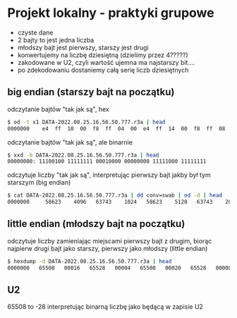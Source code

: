 # Projekt lokalny - praktyki grupowe

- czyste dane
- 2 bajty to jest jedna liczba
- młodszy bajt jest pierwszy, starszy jest drugi
- konwertujemy na liczbę dziesiętną (dzielimy przez 4?????)
- zakodowane w U2, czyli wartość ujemna ma najstarszy bit....
- po zdekodowaniu dostaniemy całą serię liczb dziesiętnych


## big endian (starszy bajt na początku)

odczytanie bajtów "tak jak są", hex
```sh
$ od -t x1 DATA-2022.08.25.16.56.50.777.r3a | head
0000000    e4  ff  10  00  f8  ff  04  00  e4  ff  14  00  f8  ff  08  00
```

odczytanie bajtów "tak jak są", ale binarnie
```sh
$ xxd -b DATA-2022.08.25.16.56.50.777.r3a | head
00000000: 11100100 11111111 00010000 00000000 11111000 11111111
```


odczytuje liczby "tak jak są", interpretując pierwszy bajt jakby był tym starszym (big endian)
```sh
$ cat DATA-2022.08.25.16.56.50.777.r3a | dd conv=swab | od -d | head
0000000     58623    4096   63743    1024   58623    5120   63743    2048
```


## little endian (młodszy bajt na początku)

odczytuje liczby zamieniając miejscami pierwszy bajt z drugim, biorąc najpierw drugi bajt jako starszy, pierwszy jako młodszy (little endian)
```sh
$ hexdump -d DATA-2022.08.25.16.56.50.777.r3a | head
0000000   65508   00016   65528   00004   65508   00020   65528   00008
```

## U2

65508 to -28 interpretując binarną liczbę jako będącą w zapisie U2
